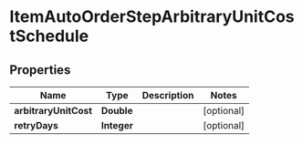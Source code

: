 
# ItemAutoOrderStepArbitraryUnitCostSchedule

## Properties
Name | Type | Description | Notes
------------ | ------------- | ------------- | -------------
**arbitraryUnitCost** | **Double** |  |  [optional]
**retryDays** | **Integer** |  |  [optional]



